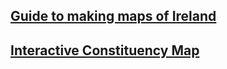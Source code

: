 ## [Guide to making maps of Ireland](https://brendanjodowd.github.io/map_guide/)

## <a href="https://brendanjodowd.github.io/cons_map" target="_blank">Interactive Constituency Map</a>
